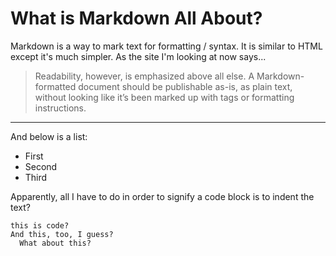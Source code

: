 # What is Markdown All About?

Markdown is a way to mark text for formatting / syntax. It is similar to HTML except it's much simpler. As the site I'm looking at now says...

> Readability, however, is emphasized above all else. A Markdown-formatted document should be publishable as-is, as plain text, without looking like it’s been marked up with tags or formatting instructions.

-----------------

And below is a list:
* First
* Second
* Third
 
Apparently, all I have to do in order to signify a code block is to indent the text?

    this is code?
    And this, too, I guess?
      What about this?
  

